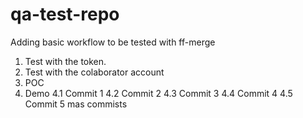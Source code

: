 # qa-test-repo

Adding basic workflow to be tested with ff-merge

1. Test with the token.
2. Test with the colaborator account
3. POC
4. Demo
    4.1 Commit 1
    4.2 Commit 2
    4.3 Commit 3
    4.4 Commit 4
    4.5 Commit 5
mas commists
